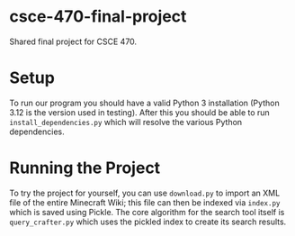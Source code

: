 # csce-470-final-project
Shared final project for CSCE 470.

# Setup
To run our program you should have a valid Python 3 installation (Python 3.12 is the version used in testing). After this you should be able to run `install_dependencies.py` which will resolve the various Python dependencies.

# Running the Project
To try the project for yourself, you can use `download.py` to import an XML file of the entire Minecraft Wiki; this file can then be indexed via `index.py` which is saved using Pickle. The core algorithm for the search tool itself is `query_crafter.py` which uses the pickled index to create its search results.